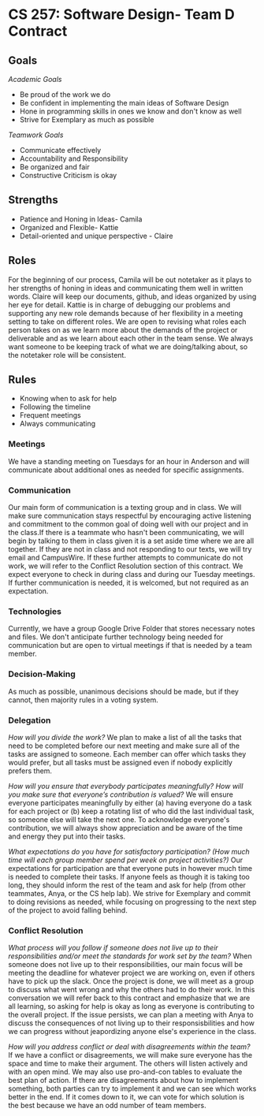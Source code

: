 # CS 257: Software Design- Team D Contract
## **Goals**
*Academic Goals*
- Be proud of the work we do
- Be confident in implementing the main ideas of Software Design
- Hone in programming skills in ones we know and don't know as well
- Strive for Exemplary as much as possible

*Teamwork Goals*
- Communicate effectively 
- Accountability and Responsibility 
- Be organized and fair
- Constructive Criticism is okay

## **Strengths**
- Patience and Honing in Ideas- Camila
- Organized and Flexible- Kattie
- Detail-oriented and unique perspective - Claire

## **Roles**
For the beginning of our process, Camila will be out notetaker as it plays to her strengths of honing in ideas and communicating them well in written words. Claire will keep our documents, github, and ideas organized by using her eye for detail. Kattie is in charge of debugging our problems and supporting any new role demands because of her flexibility in a meeting setting to take on different roles. We are open to revising what roles each person takes on as we learn more about the demands of the project or deliverable and as we learn about each other in the team sense. We always want someone to be keeping track of what we are doing/talking about, so the notetaker role will be consistent.

## **Rules**
- Knowing when to ask for help 
- Following the timeline 
- Frequent meetings 
- Always communicating 

### Meetings
We have a standing meeting on Tuesdays for an hour in Anderson and will communicate about additional ones as needed for specific assignments.

### Communication
Our main form of communication is a texting group and in class. We will make sure communication stays respectful by encouraging active listening and commitment to the common goal of doing well with our project and in the class.If there is a teammate who hasn't been communicating, we will begin by talking to them in class given it is a set aside time where we are all together. If they are not in class and not responding to our texts, we will try email and CampusWire. If these further attempts to communicate do not work, we will refer to the Conflict Resolution section of this contract. We expect everyone to check in during class and during our Tuesday meetings. If further communication is needed, it is welcomed, but not required as an expectation.

### Technologies
Currently, we have a group Google Drive Folder that stores necessary notes and files. We don't anticipate further technology being needed for communication but are open to virtual meetings if that is needed by a team member.

### Decision-Making
As much as possible, unanimous decisions should be made, but if they cannot, then majority rules in a voting system.

### Delegation
*How will you divide the work?* 
We plan to make a list of all the tasks that need to be completed before our next meeting and make sure all of the tasks are assigned to someone. Each member can offer which tasks they would prefer, but all tasks must be assigned even if nobody explicitly prefers them.

*How will you ensure that everybody participates meaningfully? How will you make sure that everyone’s contribution is valued?* 
We will ensure everyone participates meaningfully by either (a) having everyone do a task for each project or (b) keep a rotating list of who did the last individual task, so someone else will take the next one. To acknowledge everyone's contribution, we will always show appreciation and be aware of the time and energy they put into their tasks.

*What expectations do you have for satisfactory participation? (How much time will each group member spend per week on project activities?)*
Our expectations for participation are that everyone puts in however much time is needed to complete their tasks. If anyone feels as though it is taking too long, they should inform the rest of the team and ask for help (from other teammates, Anya, or the CS help lab). We strive for Exemplary and commit to doing revisions as needed, while focusing on progressing to the next step of the project to avoid falling behind.


### Conflict Resolution
*What process will you follow if someone does not live up to their responsibilities and/or meet the standards for work set by the team?*
When someone does not live up to their responsibilities, our main focus will be meeting the deadline for whatever project we are working on, even if others have to pick up the slack. Once the project is done, we will meet as a group to discuss what went wrong and why the others had to do their work. In this conversation we will refer back to this contract and emphasize that we are all learning, so asking for help is okay as long as everyone is contributing to the overall project. If the issue persists, we can plan a meeting with Anya to discuss the consequences of not living up to their responsisbilities and how we can progress without jeapordizing anyone else's experience in the class.

*How will you address conflict or deal with disagreements within the team?*
If we have a conflict or disagreements, we will make sure everyone has the space and time to make their argument. The others will listen actively and with an open mind. We may also use pro-and-con tables to evaluate the best plan of action. If there are disagreements about how to implement something, both parties can try to implement it and we can see which works better in the end. If it comes down to it, we can vote for which solution is the best because we have an odd number of team members.